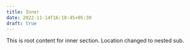 ```yaml
---
title: Inner
date: 2022-11-14T16:10:45+05:30
draft: true
---
```


This is root content for inner section.
L﻿ocation changed to nested sub.
